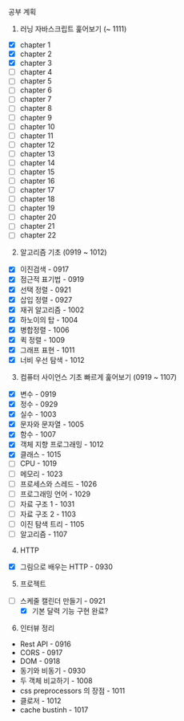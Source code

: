 공부 계획

1. 러닝 자바스크립트 훑어보기 (~ 1111)

- [x] chapter 1
- [x] chapter 2
- [x] chapter 3
- [ ] chapter 4
- [ ] chapter 5
- [ ] chapter 6
- [ ] chapter 7
- [ ] chapter 8
- [ ] chapter 9
- [ ] chapter 10
- [ ] chapter 11
- [ ] chapter 12
- [ ] chapter 13
- [ ] chapter 14
- [ ] chapter 15
- [ ] chapter 16
- [ ] chapter 17
- [ ] chapter 18
- [ ] chapter 19
- [ ] chapter 20
- [ ] chapter 21
- [ ] chapter 22

2. 알고리즘 기초 (0919 ~ 1012)

- [x] 이진검색 - 0917
- [x] 점근적 표기법 - 0919
- [x] 선택 정렬 - 0921
- [x] 삽입 정렬 - 0927
- [x] 재귀 알고리즘 - 1002
- [x] 하노이의 탑 - 1004
- [x] 병합정렬 - 1006
- [x] 퀵 정렬 - 1009
- [x] 그래프 표현 - 1011
- [x] 너비 우선 탐색 - 1012

3. 컴퓨터 사이언스 기초 빠르게 훑어보기 (0919 ~ 1107)

- [x] 변수 - 0919
- [x] 정수 - 0929
- [x] 실수 - 1003
- [x] 문자와 문자열 - 1005
- [x] 함수 - 1007
- [x] 객체 지향 프로그래밍 - 1012
- [x] 클래스 - 1015
- [ ] CPU - 1019
- [ ] 메모리 - 1023
- [ ] 프로세스와 스레드 - 1026
- [ ] 프로그래밍 언어 - 1029
- [ ] 자료 구조 1 - 1031
- [ ] 자료 구조 2 - 1103
- [ ] 이진 탐색 트리 - 1105
- [ ] 알고리즘 - 1107

4. HTTP

- [x] 그림으로 배우는 HTTP - 0930

5. 프로젝트

- [ ] 스케줄 캘린더 만들기 - 0921
  - [x] 기본 달력 기능 구현 완료?

6. 인터뷰 정리

- Rest API - 0916
- CORS - 0917
- DOM - 0918
- 동기와 비동기 - 0930
- 두 객체 비교하기 - 1008
- css preprocessors 의 장점 - 1011
- 클로저 - 1012
- cache bustinh - 1017
